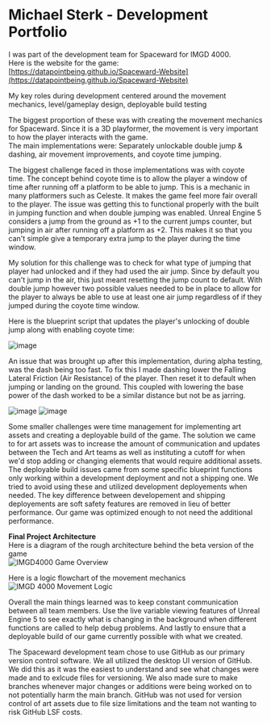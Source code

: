 # Michael Sterk - Development Portfolio

I was part of the development team for Spaceward for IMGD 4000.  
Here is the website for the game: [https://datapointbeing.github.io/Spaceward-Website](https://datapointbeing.github.io/Spaceward-Website)  

My key roles during development centered around the movement mechanics, level/gameplay design, deployable build testing  

The biggest proportion of these was with creating the movement mechanics for Spaceward. Since it is a 3D playformer, the movement is very important to how the player interacts with the game.  
The main implementations were: Separately unlockable double jump & dashing, air movement improvements, and coyote time jumping.  

The biggest challenge faced in those implementations was with coyote time. The concept behind coyote time is to allow the player a window of time after running off a platform to be able to jump. This is a mechanic in many platformers such as Celeste. It makes the game feel more fair overall to the player. The issue was getting this to functional properly with the built in jumping function and when double jumping was enabled. Unreal Engine 5 considers a jump from the ground as +1 to the current jumps counter, but jumping in air after running off a platform as +2. This makes it so that you can't simple give a temporary extra jump to the player during the time window.  

My solution for this challenge was to check for what type of jumping that player had unlocked and if they had used the air jump. Since by default you can't jump in the air, this just meant resetting the jump count to default. With double jump however two possible values needed to be in place to allow for the player to always be able to use at least one air jump regardless of if they jumped during the coyote time window.  

Here is the blueprint script that updates the player's unlocking of double jump along with enabling coyote time:  

![image](https://github.com/Michaellsterk/IMGD4000Portfolio/assets/34323970/46417a20-07a9-49ca-b731-250ded5280c4)

An issue that was brought up after this implementation, during alpha testing, was the dash being too fast. To fix this I made dashing lower the Falling Lateral Friction (Air Resistance) of the player. Then reset it to default when jumping or landing on the ground. This coupled with lowering the base power of the dash worked to be a similar distance but not be as jarring.  

![image](https://github.com/Michaellsterk/IMGD4000Portfolio/assets/34323970/4a08eb23-99f0-435b-b9f3-6f438e0bc7fa)
![image](https://github.com/Michaellsterk/IMGD4000Portfolio/assets/34323970/6132276f-814a-4bdd-a951-da782b049bd5)

Some smaller challenges were time management for implementing art assets and creating a deployable build of the game. The solution we came to for art assets was to increase the amount of communication and updates between the Tech and Art teams as well as instituting a cutoff for when we'd stop adding or changing elements that would require additional assets. The deployable build issues came from some specific blueprint functions only working within a development deployment and not a shipping one. We tried to avoid using these and utilized development deployements when needed. The key difference between developement and shipping deployements are soft safety features are removed in lieu of better performance. Our game was optimized enough to not need the additional performance.  

**Final Project Architecture**  
Here is a diagram of the rough architecture behind the beta version of the game  
![IMGD4000 Game Overview](https://github.com/Michaellsterk/IMGD4000Portfolio/assets/34323970/540adf32-98e2-48a9-914d-e01c695a1049)

Here is a logic flowchart of the movement mechanics  
![IMGD 4000 Movement Logic](https://github.com/Michaellsterk/IMGD4000Portfolio/assets/34323970/b654f996-74d3-4725-8beb-4db9eb017f85)

Overall the main things learned was to keep constant communication between all team members. Use the live variable viewing features of Unreal Engine 5 to see exactly what is changing in the background when different functions are called to help debug problems. And lastly to ensure that a deployable build of our game currently possible with what we created.  

The Spaceward development team chose to use GitHub as our primary version control software. We all utilized the desktop UI version of GitHub. We did this as it was the easiest to understand and see what changes were made and to exlcude files for versioning. We also made sure to make branches whenever major changes or additions were being worked on to not potentially harm the main branch. GitHub was not used for version control of art assets due to file size limitations and the team not wanting to risk GitHub LSF costs.  
